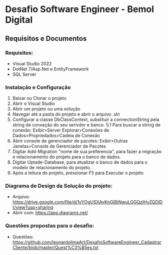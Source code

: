 # Desafio Software Engineer - Bemol Digital

## Requisitos e Documentos
### Requisitos:
- Visual Studio 2022
- DotNet 7/Asp.Net e EntityFramework
- SQL Server

### Instalação e Configuração
1. Baixar ou Clonar o projeto
2. Abrir o Visual Studio
3. Abrir um projeto ou uma solução
4. Navegar até a pasta do projeto e abrir o arquivo .sln
5. Configurar a classe DbClassContext, substituir a connectionString pela string de conxeção do seu serivdor e banco.
5.1 Para buscar a string de conexão: Exibir>Server Explorar>Conexões de Dados>Propriedados>Cadeia de Conexão
7. Abrir console de gerenciador de pacotes: Exibir>Outras Janelas>Console de Gerenciador de Pacotes
8. Digitar Add-Migration "nome de sua preferencia", para fazer a migração e relacionamento do projeto para o banco de dados.
9. Digitar Uptade-Database, para atualizar o banco de dados para o modelo de relacionamento do projeto.
10. Após a leitura do projeto, pressionar F5 para Executar o projeto

### Diagrama de Design da Solução do projeto:
- Arquivo: https://drive.google.com/file/d/1vYOgUSXAyKnGIBiNwuLGGQzlHyZQDlDt/view?usp=sharing
- Abrir com: https://app.diagrams.net/

### Questões propostas para o desafio:
- Questões: https://github.com/leonardolimaArt/DesafioSoftwareEngineer_CadastrarCliente/blob/master/Quest%C3%B5es.txt
